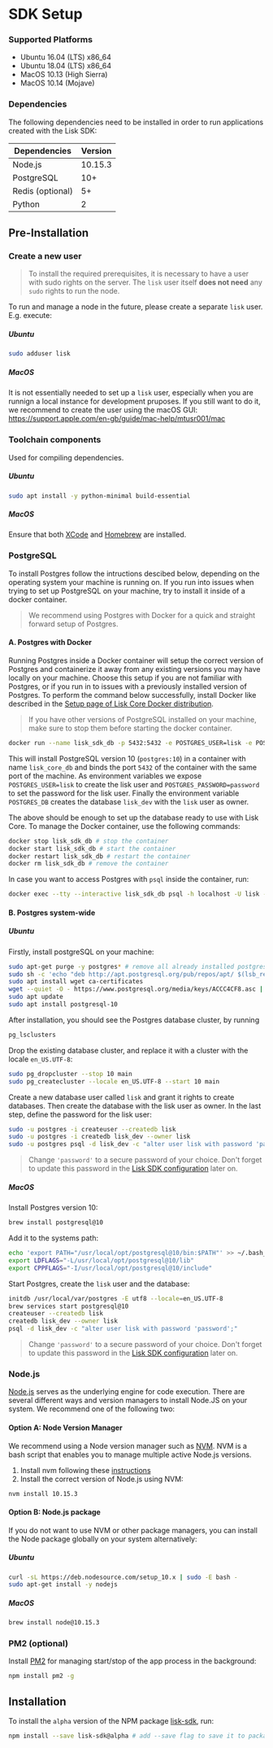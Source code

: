 # SDK Setup

### Supported Platforms

- Ubuntu 16.04 (LTS) x86_64
- Ubuntu 18.04 (LTS) x86_64
- MacOS 10.13 (High Sierra)
- MacOS 10.14 (Mojave)

### Dependencies

The following dependencies need to be installed in order to run applications created with the Lisk SDK:

| Dependencies     | Version |
| ---------------- | ------- |
| Node.js          | 10.15.3 |
| PostgreSQL       | 10+     |
| Redis (optional) | 5+      |
| Python           | 2       |

## Pre-Installation

### Create a new user

> To install the required prerequisites, it is necessary to have a user with sudo rights on the server.
> The `lisk` user itself **does not need** any `sudo` rights to run the node.

To run and manage a node in the future, please create a separate `lisk` user.
E.g. execute:

##### Ubuntu

```bash
sudo adduser lisk
```

##### MacOS

It is not essentially needed to set up a `lisk` user, especially when you are runnign a local instance for development pruposes.
If you still want to do it, we recommend to create the user using the macOS GUI: https://support.apple.com/en-gb/guide/mac-help/mtusr001/mac

### Toolchain components

Used for compiling dependencies.

##### Ubuntu

```bash
sudo apt install -y python-minimal build-essential
```

##### MacOS

Ensure that both [XCode](https://developer.apple.com/xcode/) and [Homebrew](https://brew.sh/) are installed.

### PostgreSQL

To install Postgres follow the intructions descibed below, depending on the operating system your machine is running on. 
If you run into issues when trying to set up PostgreSQL on your machine, try to install it inside of a docker container.

> We recommend using Postgres with Docker for a quick and straight forward setup of Postgres.
 
#### A. Postgres with Docker

Running Postgres inside a Docker container will setup the correct version of Postgres and containerize it away from any existing versions you may have locally on your machine.
Choose this setup if you are not familiar with Postgres, or if you run in to issues with a previously installed version of Postgres.
To perform the command below successfully, install Docker like described in the [Setup page of Lisk Core Docker distribution](../lisk-core/setup/docker.md).

> If you have other versions of PostgreSQL installed on your machine, make sure to stop them before starting the docker container.

```bash
docker run --name lisk_sdk_db -p 5432:5432 -e POSTGRES_USER=lisk -e POSTGRES_PASSWORD=password -e POSTGRES_DB=lisk_dev -d postgres:10
```

This will install PostgreSQL version 10 (`postgres:10`) in a container with name `lisk_core_db` and binds the port `5432` of the container with the same port of the machine.
As environment variables we expose `POSTGRES_USER=lisk` to create the lisk user and `POSTGRES_PASSWORD=password` to set the password for the lisk user.
Finally the environment variable `POSTGRES_DB` creates the database `lisk_dev` with the `lisk` user as owner.

The above should be enough to set up the database ready to use with Lisk Core.
To manage the Docker container, use the following commands:

```bash
docker stop lisk_sdk_db # stop the container
docker start lisk_sdk_db # start the container
docker restart lisk_sdk_db # restart the container
docker rm lisk_sdk_db # remove the container
```

In case you want to access Postgres with `psql` inside the container, run:
```bash
docker exec --tty --interactive lisk_sdk_db psql -h localhost -U lisk -d postgres
```

#### B. Postgres system-wide

##### Ubuntu

Firstly, install postgreSQL on your machine:
```bash
sudo apt-get purge -y postgres* # remove all already installed postgres versions
sudo sh -c 'echo "deb http://apt.postgresql.org/pub/repos/apt/ $(lsb_release -cs)-pgdg main" > /etc/apt/sources.list.d/pgdg.list'
sudo apt install wget ca-certificates
wget --quiet -O - https://www.postgresql.org/media/keys/ACCC4CF8.asc | sudo apt-key add -
sudo apt update
sudo apt install postgresql-10
```

After installation, you should see the Postgres database cluster, by running
```bash
pg_lsclusters
```

Drop the existing database cluster, and replace it with a cluster with the locale `en_US.UTF-8`:
```bash
sudo pg_dropcluster --stop 10 main
sudo pg_createcluster --locale en_US.UTF-8 --start 10 main
```

Create a new database user called `lisk` and grant it rights to create databases.
Then create the database with the lisk user as owner.
In the last step, define the password for the lisk user:
```bash
sudo -u postgres -i createuser --createdb lisk
sudo -u postgres -i createdb lisk_dev --owner lisk
sudo -u postgres psql -d lisk_dev -c "alter user lisk with password 'password';"
```

> Change `'password'` to a secure password of your choice.
> Don't forget to update this password in the [Lisk SDK configuration](configuration.md) later on.

##### MacOS

Install Postgres version 10:
```bash
brew install postgresql@10
```

Add it to the systems path:
```bash
echo 'export PATH="/usr/local/opt/postgresql@10/bin:$PATH"' >> ~/.bash_profile
export LDFLAGS="-L/usr/local/opt/postgresql@10/lib"
export CPPFLAGS="-I/usr/local/opt/postgresql@10/include"
```

Start Postgres, create the `lisk` user and the database:
```bash
initdb /usr/local/var/postgres -E utf8 --locale=en_US.UTF-8
brew services start postgresql@10
createuser --createdb lisk
createdb lisk_dev --owner lisk
psql -d lisk_dev -c "alter user lisk with password 'password';"
```

> Change `'password'` to a secure password of your choice.
> Don't forget to update this password in the [Lisk SDK configuration](configuration.md) later on.

### Node.js

[Node.js](https://nodejs.org/) serves as the underlying engine for code execution.
There are several different ways and version managers to install Node.JS on your system.
We recommend one of the following two:

#### Option A: Node Version Manager

We recommend using a Node version manager such as [NVM](https://github.com/creationix/nvm).
NVM is a bash script that enables you to manage multiple active Node.js versions.

1. Install nvm following these [instructions](https://github.com/creationix/nvm#install--update-script)
3. Install the correct version of Node.js using NVM:
```bash
nvm install 10.15.3
```

#### Option B: Node.js package

If you do not want to use NVM or other package managers, you can install the Node package globally on your system alternatively:

##### Ubuntu

```bash
curl -sL https://deb.nodesource.com/setup_10.x | sudo -E bash -
sudo apt-get install -y nodejs
```

##### MacOS

```bash
brew install node@10.15.3
```

### PM2 (optional)

Install [PM2](https://github.com/Unitech/pm2) for managing start/stop of the app process in the background:

```bash
npm install pm2 -g
```

## Installation

To install the `alpha` version of the NPM package [lisk-sdk](https://www.npmjs.com/package/lisk-sdk), run:

```bash
npm install --save lisk-sdk@alpha # add --save flag to save it to package.json
```
